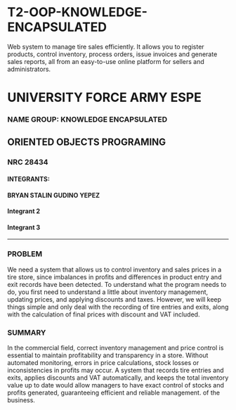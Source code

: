 # T2-OOP-KNOWLEDGE-ENCAPSULATED
Web system to manage tire sales efficiently. It allows you to register products, control inventory, process orders, issue invoices and generate sales reports, all from an easy-to-use online platform for sellers and administrators.
# UNIVERSITY FORCE ARMY ESPE
### NAME GROUP: KNOWLEDGE ENCAPSULATED
## ORIENTED OBJECTS PROGRAMING
### NRC 28434
#### INTEGRANTS:
#### BRYAN STALIN GUDINO YEPEZ
#### Integrant 2
#### Integrant 3
---
### PROBLEM
We need a system that allows us to control inventory and sales prices in a tire store, since imbalances in profits and differences in product entry and exit records have been detected. To understand what the program needs to do, you first need to understand a little about inventory management, updating prices, and applying discounts and taxes. However, we will keep things simple and only deal with the recording of tire entries and exits, along with the calculation of final prices with discount and VAT included.
### SUMMARY 
In the commercial field, correct inventory management and price control is essential to maintain profitability and transparency in a store. Without automated monitoring, errors in price calculations, stock losses or inconsistencies in profits may occur. A system that records tire entries and exits, applies discounts and VAT automatically, and keeps the total inventory value up to date would allow managers to have exact control of stocks and profits generated, guaranteeing efficient and reliable management. of the business.
